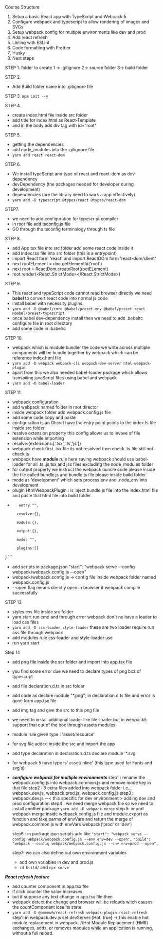 Course Structure

1.  Setup a basic React app with TypeScript and Webpack 5
2.  Configure webpack and typescript to allow rendering of images and SVGs
3.  Setup webpack config for multiple environments like dev and prod
4.  Add react refresh
5.  Linting with ESLint
6.  Code formatting with Prettier
7.  Husky
8.  Next steps

STEP 1.
folder to create
1 -> .gitignore
2-> source folder
3-> build folder

STEP 2.

- Add Build folder name into .gitignore file

STEP 3.
`npm init --y`

STEP 4.

- create index.html file inside src folder
- add title for index.html as React-Template
- and in the body add div tag with id="root"

STEP 5.

- getting the dependencies
- add node_modules into the .gitignore file
- `yarn add react react-dom`

STEP 6.

- We install typeScript and type of react and react-dom as dev dependency
- devDependency (the packages needed for developer during development)
- dependencies (are the library need to work a app effectively)
- `yarn add -D typescript @types/react @types/react-dom`

STEP7.

- we need to add configuration for typescript compiler
- in root file add tsconfig.js file
- GO through the tsconfig terminology through ts file

STEP 8.

- add App.tsx file into src folder add some react code inside it
- add index.tsx file into src folder (this is a entrypoint)
- import React form 'react' and import ReactDOm form 'react-dom/client'
- next rootELement = doc.getElementId('root')
- next root = ReactDom.createRoot(rootELement)
- root.render(<React.StrictMode><App/></React.StrictMode>)

STEP 9.

- This react and typeScript code cannot read browser directly we need **babel** to convert react code into normal js code
- install babel with necessity plugins
- `yarn add -D @babel/core @babel/preset-env @babel/preset-react @babel/preset-typescript`
- once babel dev-dependency install then we need to add .babelrc configure file in root directory
- add some code in .babelrc

STEP 10.

- webpack which is module bundler the code we write across multiple components will be bundle together by webpack which can be reference index.html file
- `yarn add -D webpack webpack-cli webpack-dev-server html-webpack-plugin `
- apart from this we also needed babel-loader package which allows transpiling javaScript files using babel and webpack
- `yarn add -D babel-loader`

STEP 11.

- webpack configuration
- add webpack named folder in root director
- inside webpack folder add webpack.config.js file
- add some code copy and paste
- configuration is an Object have the entry point points to the index.ts file inside src folder
- resolve extension property this config allows us to levave of file extension while importing
- resolve:{extensions:['.tsx','.ts','js']}
- webpack check first .tsx file its not resolved then check .ts file still not check js
- webpack have **module** rule here saying webpack should use babel-loader for all .ts,.js,tsx,and jsx files excluding the node_modules folder
- for output property we instruct the webpack bundle code please inside the file called bundle.js and bundle.js file please inside build folder
- mode as 'development' which sets process.env and .node_env into development
- plugin HtmlWebpackPlugin : is inject bundle.js file into the index.html file and paste that html file into build folder
- ```module.exports={
     entry:"",

    resolve:{},

    module:{},

    output:{},

    mode: "",

    plugins:[]
  ```

} ```

- add scripts in package.json "start": "webpack serve --config webpack/webpack.config.js --open"
- webpack/webpack.config.js -> config file inside webpack folder named webpack.config.js
- --open flag means directly open in browser if webpack compile successfully

STEP 13

- styles.css file inside src folder
- yarn start run cmd and through error webpack don't no have a loader to load css files
- `yarn add -D css-loader style-loader` these are two loader require run css file through webpack
- add modules rule css-loader and style-loader use
- run yarn start

Step 14

- add png file inside the scr folder and import into app.tsx file
- you find some error due we need to declare types of png bcz of typescript
- add file declaration.d.ts in src folder
- add code as declare module "\*.png"; in declaration.d.ts file and error is gone form app.tsx file
- add img tag and give the src to this png file
- we need to install additional loader like file-loader but in webpack5 support that out of the box through assets modules
- module rule given type : 'asset/resource'
- for svg file added inside the src and import the app
- add type declaration in declaration.d.ts declare module '\*.svg'
- for webpack 5 have type is' asset/inline' (this type used for Fonts and svg's)

- ***configure webpack for multiple environments***
  step1 : rename the webpack.config.js into webpack.common.js and remove mode key in that file
  step2 : 3 extra files added into webpack folder i.e.., webpack.dev.js, webpack.prod.js, webpack.config.js
  step3 : webpack.dev.js --< this specific for dev environment > adding dev and prod configuration
  step4 : we need merge webpack file so we need to install another package
  `yarn add -D webpack-merge`
  step 5: import webpack merge inside webpack.config.js file and module.export as function and take parms of envVars and return the merge of webpack.common.js with envVars webpack('prod' or 'dev')
    
  step6 : in package.json scripts add like ``"start": "webpack serve --config webpack/webpack.config.js --env env=dev --open",``
  ``"build": "webpack --config webpack/webpack.config.js --env env=prod --open",``

  step7: we can also define out own environment variables 
  - add own variables  in dev and prod.js
  - ``cd build/`` and ``npx serve``

***React refresh feature***
- add counter component in app.tsx file
- if click counter the value increases 
- but if suppose any text change in app.tsx file then
- webpack detect the change and browser will be reloads witch causes the countComponent lose its state
- ``yarn add -D @pmmmwh/react-refresh-webpack-plugin react-refresh``
step1: in webpack.dev.js  set devServer:{Hot: true} -> this enable hot module replacement in webpack.
     //Hot Module Replacement (HMR) exchanges, adds, or removes modules while an application is running, without a full reload.

